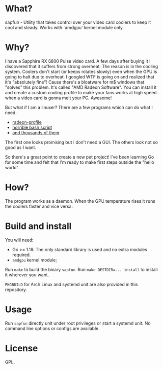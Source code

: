 # What?

sapfun - Utility that takes control over your video card coolers to keep it cool and steady. Works with `amdgpu' kernel module only.

# Why?

I have a Sapphire RX 6800 Pulse video card. A few days after buying it I discovered that it suffers from strong overheat. The reason is in the cooling system. Coolers don't start (or keeps rotates slowly) even when the GPU is going to halt due to overheat. I googled WTF is going on and realized that it's "absolutely fine"! Cause there's a bloatware for m$ windows that "solves" this problem. It's called "AMD Radeon Software". You can install it and create a custom cooling profile to make your fans works at high speed when a video card is gonna melt your PC. Awesome!

But what if I am a linuxer? There are a few programs which can do what I need:
- [radeon-profile](https://github.com/marazmista/radeon-profile)
- [horrible bash script](https://gist.github.com/danger89/d13b92e00ad1a5139d58c74ba95a6bc8)
- [and thousands of them](https://unix.stackexchange.com/questions/627182/how-to-lock-fan-speed-for-amd-gpu-in-ubuntu-20-04)

The first one looks promising but I don't need a GUI. The others look not so good as I want.

So there's a great point to create a new pet project! I've been learning Go for some time and felt that I'm ready to make first steps outside the "hello world".

# How?

The program works as a daemon. When the GPU temperature rises it runs the coolers faster and vice versa.

# Build and install

You will need:
- Go >= 1.16. The only standard library is used and no extra modules required.
- `amdgpu` kernel module;

Run `make` to build the binary `sapfun`.
Run `make DESTDIR=... install` to install it wherever you want.

`PKGBUILD` for Arch Linux and systemd unit are also provided in this repository.

# Usage

Run `sapfun` directly unit under root privileges or start a systemd unit. No command line options or configs are available.

# License

GPL.

